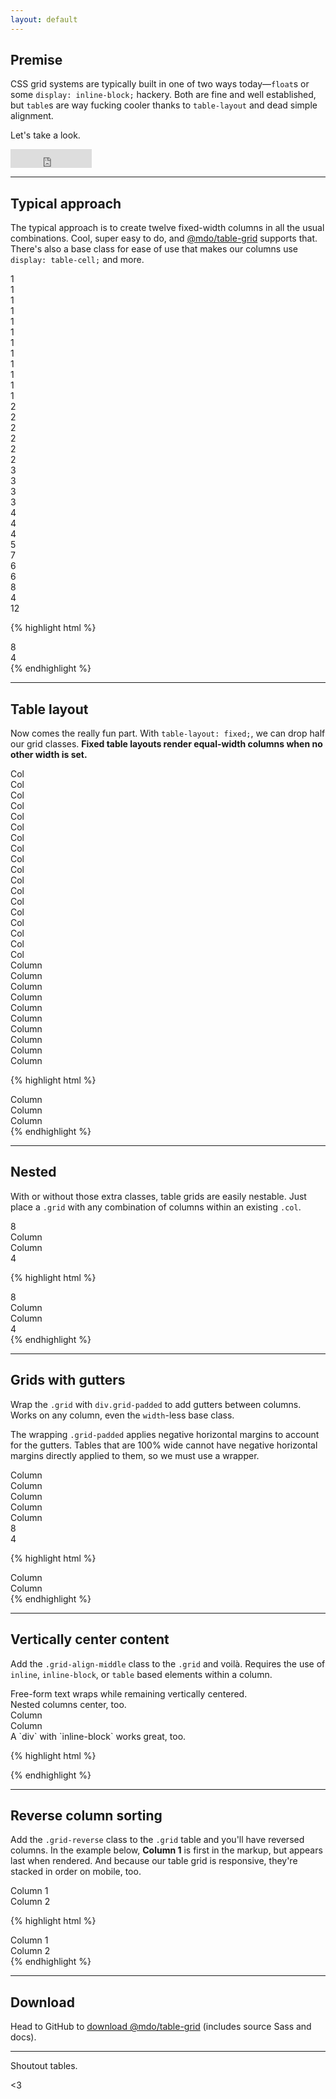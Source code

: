 ```yaml
---
layout: default
---
```


## Premise

CSS grid systems are typically built in one of two ways today—`float`s or some `display: inline-block;` hackery. Both are fine and well established, but `table`s are way fucking cooler thanks to `table-layout` and dead simple alignment.

Let's take a look.

<iframe src="http://ghbtns.com/github-btn.html?user=mdo&amp;repo=table-grid&amp;type=watch&amp;count=true&amp;size=large" allowtransparency="true" frameborder="0" scrolling="0" width="130px" height="30px"></iframe>

---

## Typical approach

The typical approach is to create twelve fixed-width columns in all the usual combinations. Cool, super easy to do, and [@mdo/table-grid](https://github.com/mdo/table-grid) supports that. There's also a base class for ease of use that makes our columns use `display: table-cell;` and more.

<div class="grid grid-example">
  <div class="col col-1">1</div>
  <div class="col col-1">1</div>
  <div class="col col-1">1</div>
  <div class="col col-1">1</div>
  <div class="col col-1">1</div>
  <div class="col col-1">1</div>
  <div class="col col-1">1</div>
  <div class="col col-1">1</div>
  <div class="col col-1">1</div>
  <div class="col col-1">1</div>
  <div class="col col-1">1</div>
  <div class="col col-1">1</div>
</div>
<div class="grid grid-example">
  <div class="col col-2">2</div>
  <div class="col col-2">2</div>
  <div class="col col-2">2</div>
  <div class="col col-2">2</div>
  <div class="col col-2">2</div>
  <div class="col col-2">2</div>
</div>
<div class="grid grid-example">
  <div class="col col-3">3</div>
  <div class="col col-3">3</div>
  <div class="col col-3">3</div>
  <div class="col col-3">3</div>
</div>
<div class="grid grid-example">
  <div class="col col-4">4</div>
  <div class="col col-4">4</div>
  <div class="col col-4">4</div>
</div>
<div class="grid grid-example">
  <div class="col col-5">5</div>
  <div class="col col-7">7</div>
</div>
<div class="grid grid-example">
  <div class="col col-6">6</div>
  <div class="col col-6">6</div>
</div>
<div class="grid grid-example">
  <div class="col col-8">8</div>
  <div class="col col-4">4</div>
</div>
<div class="grid grid-example">
  <div class="col col-12">12</div>
</div>

{% highlight html %}
<div class="grid">
  <div class="col col-8">8</div>
  <div class="col col-4">4</div>
</div>
{% endhighlight %}

---

## Table layout

Now comes the really fun part. With `table-layout: fixed;`, we can drop half our grid classes. **Fixed table layouts render equal-width columns when no other width is set.**

<div class="grid grid-example">
  <div class="col">Col</div>
  <div class="col">Col</div>
  <div class="col">Col</div>
  <div class="col">Col</div>
  <div class="col">Col</div>
  <div class="col">Col</div>
  <div class="col">Col</div>
  <div class="col">Col</div>
  <div class="col">Col</div>
  <div class="col">Col</div>
  <div class="col">Col</div>
  <div class="col">Col</div>
</div>
<div class="grid grid-example">
  <div class="col">Col</div>
  <div class="col">Col</div>
  <div class="col">Col</div>
  <div class="col">Col</div>
  <div class="col">Col</div>
  <div class="col">Col</div>
</div>
<div class="grid grid-example">
  <div class="col">Column</div>
  <div class="col">Column</div>
  <div class="col">Column</div>
  <div class="col">Column</div>
</div>
<div class="grid grid-example">
  <div class="col">Column</div>
  <div class="col">Column</div>
  <div class="col">Column</div>
</div>
<div class="grid grid-example">
  <div class="col">Column</div>
  <div class="col">Column</div>
</div>
<div class="grid grid-example">
  <div class="col">Column</div>
</div>

{% highlight html %}
<div class="grid">
  <div class="col">Column</div>
  <div class="col">Column</div>
  <div class="col">Column</div>
</div>
{% endhighlight %}


---

## Nested

With or without those extra classes, table grids are easily nestable. Just place a `.grid` with any combination of columns within an existing `.col`.

<div class="grid grid-example">
  <div class="col col-8">
    8
    <div class="grid grid-example">
      <div class="col">Column</div>
      <div class="col">Column</div>
    </div>
  </div>
  <div class="col col-4">4</div>
</div>

{% highlight html %}
<div class="grid">
  <div class="col col-8">
    8
    <div class="grid">
      <div class="col">Column</div>
      <div class="col">Column</div>
    </div>
  </div>
  <div class="col col-4">4</div>
</div>
{% endhighlight %}

---

## Grids with gutters

Wrap the `.grid` with `div.grid-padded` to add gutters between columns. Works on any column, even the  `width`-less base class.

The wrapping `.grid-padded` applies negative horizontal margins to account for the gutters. Tables that are 100% wide cannot have negative horizontal margins directly applied to them, so we must use a wrapper.

<div class="grid-padded">
  <div class="grid grid-example">
    <div class="col">Column</div>
    <div class="col">Column</div>
    <div class="col">Column</div>
  </div>
</div>
<div class="grid-padded">
  <div class="grid grid-example">
    <div class="col">Column</div>
    <div class="col">Column</div>
  </div>
</div>
<div class="grid-padded">
  <div class="grid grid-example">
    <div class="col col-8">8</div>
    <div class="col col-4">4</div>
  </div>
</div>

{% highlight html %}
<div class="grid-padded">
  <div class="grid">
    <div class="col">Column</div>
    <div class="col">Column</div>
  </div>
</div>
{% endhighlight %}

---

## Vertically center content

Add the `.grid-align-middle` class to the `.grid` and voilà. Requires the use of `inline`, `inline-block`, or `table` based elements within a column.

<div class="grid-padded">
  <div class="grid grid-align-middle grid-example">
    <div class="col">
      Free-form text wraps while remaining vertically centered.
    </div>
    <div class="col">
      Nested columns center, too.
      <div class="grid-padded">
        <div class="grid grid-example">
          <div class="col">Column</div>
          <div class="col">Column</div>
        </div>
      </div>
    </div>
    <div class="col">
      <div class="inline-block">A `div` with `inline-block` works great, too.</div>
    </div>
  </div>
</div>

{% highlight html %}
<div class="grid-padded">
  <div class="grid grid-align-middle">
    <!-- Columns -->
  </div>
</div>
{% endhighlight %}

---

## Reverse column sorting

Add the `.grid-reverse` class to the `.grid` table and you'll have reversed columns. In the example below, **Column 1** is first in the markup, but appears last when rendered. And because our table grid is responsive, they're stacked in order on mobile, too.

<div class="grid-padded">
  <div class="grid grid-reverse grid-example">
    <div class="col">Column 1</div>
    <div class="col">Column 2</div>
  </div>
</div>

{% highlight html %}
<div class="grid-padded">
  <div class="grid grid-reverse">
    <div class="col">Column 1</div>
    <div class="col">Column 2</div>
  </div>
</div>
{% endhighlight %}

---

## Download

Head to GitHub to [download @mdo/table-grid](https://github.com/mdo/table-grid) (includes source Sass and docs).

---

Shoutout tables.

&lt;3
